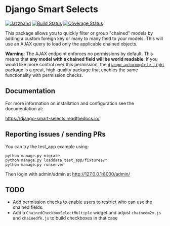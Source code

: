 # Django Smart Selects

[![Jazzband](https://jazzband.co/static/img/badge.svg)](https://jazzband.co/) [![Build Status](https://travis-ci.org/jazzband/django-smart-selects.svg?branch=master)](https://travis-ci.org/jazzband/django-smart-selects) [![Coverage Status](https://coveralls.io/repos/github/jazzband/django-smart-selects/badge.svg?branch=master)](https://coveralls.io/github/jazzband/django-smart-selects?branch=master)


This package allows you to quickly filter or group "chained" models by adding a custom foreign key or many to many field to your models. This will use an AJAX query to load only the applicable chained objects.

**Warning**: The AJAX endpoint enforces no permissions by default.  This means that **any model with a chained field will be world readable**. If you would like more control over this permission, the [`django-autocomplete-light`](https://github.com/yourlabs/django-autocomplete-light) package is a great, high-quality package that enables the same functionality with permission checks.

## Documentation

For more information on installation and configuration see the documentation at:

https://django-smart-selects.readthedocs.io/

## Reporting issues / sending PRs

You can try the test_app example using:

```shell
python manage.py migrate
python manage.py loaddata test_app/fixtures/*
python manage.py runserver
```

Then login with admin/admin at http://127.0.0.1:8000/admin/


## TODO

* Add permission checks to enable users to restrict who can use the chained fields.
* Add a `ChainedCheckboxSelectMultiple` widget and adjust `chainedm2m.js` and `chainedfk.js` to build checkboxes in that case
